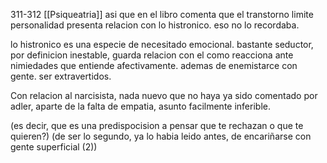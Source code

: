311-312
[[Psiqueatria]]
asi que en el libro comenta que el transtorno limite personalidad presenta relacion con lo histronico. eso no lo recordaba. 

lo histronico es una especie de necesitado emocional. bastante seductor, por definicion inestable, guarda relacion con el como reacciona ante  nimiedades que entiende afectivamente. ademas de enemistarce con gente. ser extravertidos.

Con relacion al narcisista, nada nuevo que no haya ya sido comentado por adler, aparte de la falta de empatia, asunto facilmente inferible.

(es decir, que es una predispocision a pensar que te rechazan o que te quieren?)
(de ser lo segundo, ya lo habia leido antes, de encariñarse con gente superficial (2))

